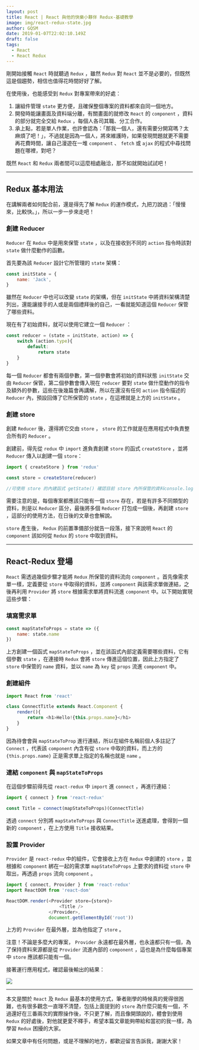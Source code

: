 ```yaml
---
layout: post
title: React | React 與他的快樂小夥伴 Redux-基礎教學
image: img/react-redux-state.jpg
author: GQSM
date: 2019-01-07T22:02:10.149Z
draft: false
tags: 
  - React
  - React Redux
---
```


剛開始接觸 <code class="hm il im in io b">React</code> 時就聽過 <code class="hm il im in io b">Redux</code> ，雖然 <code class="hm il im in io b">Redux</code> 對 <code class="hm il im in io b">React</code> 並不是必要的，但既然這是個趨勢，相信也值得花時間好好了解。

在使用後，也能感受到 <code class="hm il im in io b">Redux</code> 對專案帶來的好處：

<ol>
<li id="272e" class="hx hy em at hz b ia ib ic id ie if ig ih ii ij ik ip iq ir">讓組件管理 <code class="hm il im in io b">state</code> 更方便，且確保整個專案的資料都來自同一個地方。</li><li id="85b8" class="hx hy em at hz b ia is ic it ie iu ig iv ii iw ik ip iq ir">開發時能讓畫面及資料端分離，有關畫面的就修改 <code class="hm il im in io b">React</code> 的 <code class="hm il im in io b">component</code> ，資料的部分就完全交給 <code class="hm il im in io b">Redux</code> ，每個人各司其職、分工合作。</li><li id="c979" class="hx hy em at hz b ia is ic it ie iu ig iv ii iw ik ip iq ir">承上點，若是單人作業，也許會認為：「那我一個人，還有需要分開寫嗎？太麻煩了吧！」，不過就是因為一個人，將來維護時，如果發現問題就更不需要再花費時間，讓自己漫遊在一堆 <code class="hm il im in io b">component</code> 、 <code class="hm il im in io b">fetch</code> 或 <code class="hm il im in io b">ajax</code> 的程式中尋找問題在哪裡，對吧？</li>
</ol>

既然 <code class="hm il im in io b">React</code> 和 <code class="hm il im in io b">Redux</code> 兩者間可以這麼相處融洽，那不如就開始試試吧！

---

## Redux 基本用法

在講解兩者如何配合前，還是得先了解 <code class="hm il im in io b">Redux</code> 的運作模式，九把刀說過：「慢慢來，比較快。」，所以一步一步來走吧！

### 創建 Reducer

<code class="hm il im in io b">Reducer</code> 在 <code class="hm il im in io b">Redux</code> 中是用來保管 <code class="hm il im in io b">state</code> ，以及在接收到不同的 <code class="hm il im in io b">action</code> 指令時該對 <code class="hm il im in io b">state</code> 做什麼動作的函數。

首先要為該 <code class="hm il im in io b">Reducer</code> 設計它所管理的 <code class="hm il im in io b">state</code> 架構：

```javascript
const initState = {
    name: 'Jack',
}
```

雖然在 <code class="hm il im in io b">Reducer</code> 中也可以改變 <code class="hm il im in io b">state</code> 的架構，但在 <code class="hm il im in io b">initState</code> 中將資料架構清楚列出，還能讓接手的人或是兩個禮拜後的自己，一看就能知道這個 <code class="hm il im in io b">Reducer</code> 保管了哪些資料。

現在有了初始資料，就可以使用它建立一個 <code class="hm il im in io b">Reducer</code> ：

```javascript
const reducer = (state = initState, action) => {
    switch (action.type){
        default:
            return state 
    }
}
```

每一個 <code class="hm il im in io b">Reducer</code> 都會有兩個參數，第一個參數會將初始的資料狀態 <code class="hm il im in io b">initState</code> 交由 <code class="hm il im in io b">Reducer</code> 保管，第二個參數會傳入現在 <code class="hm il im in io b">reducer</code> 要對 <code class="hm il im in io b">state</code> 做什麼動作的指令及額外的參數，這些在後幾篇會再講解，所以在還沒有任何 <code class="hm il im in io b">action</code> 指令描述的 <code class="hm il im in io b">Reducer</code> 內，預設回傳了它所保管的 <code class="hm il im in io b">state</code> ，在這裡就是上方的 <code class="hm il im in io b">initState</code> 。

### 創建 store

創建 <code class="hm il im in io b">Reducer</code> 後，還得將它交由 <code class="hm il im in io b">store</code> ， <code class="hm il im in io b">store</code> 的工作就是在應用程式中負責整合所有的 <code class="hm il im in io b">Reducer</code> 。

創建前，得先從 <code class="hm il im in io b">redux</code> 中 <code class="hm il im in io b">import</code> 進負責創建 <code class="hm il im in io b">store</code> 的函式 <code class="hm il im in io b">createStore</code> ，並將 <code class="hm il im in io b">Reducer</code> 傳入以創建一個 <code class="hm il im in io b">store</code>：

```javascript
import { createStore } from 'redux'

const store = createStore(reducer)

//可使用 store 的內建函式 getState() 確認目前 store 內所保管的資料console.log(store.getState())  // {name: 'Jack'}
```

需要注意的是，每個專案都應該只能有一個 <code class="hm il im in io b">store</code> 存在，若是有許多不同類型的資料，則是以 <code class="hm il im in io b">Reducer</code> 區分，最後將多個 <code class="hm il im in io b">Reducer</code> 打包成一個後，再創建 <code class="hm il im in io b">store</code> ，這部分的使用方法，在日後的文章也會解說。

<code class="hm il im in io b">store</code> 產生後， <code class="hm il im in io b">Redux</code> 的前置準備部分就告一段落，接下來說明 <code class="hm il im in io b">React</code> 的 <code class="hm il im in io b">component</code> 該如何從 <code class="hm il im in io b">Redux</code> 的 <code class="hm il im in io b">store</code> 中取到資料。

---

## React-Redux 登場

<code class="hm il im in io b">React</code> 需透過幾個步驟才能將 <code class="hm il im in io b">Redux</code> 所保管的資料流向 <code class="hm il im in io b">component</code> 。首先像需求單一樣，定義要從 <code class="hm il im in io b">store</code> 中取得的資料，並將 <code class="hm il im in io b">component</code> 與該需求單做連結，之後再利用 <code class="hm il im in io b">Provider</code> 將 <code class="hm il im in io b">store</code> 根據需求單將資料流進 <code class="hm il im in io b">component</code> 中。以下開始實現這些步驟：

### 填寫需求單

```javascript
const mapStateToProps = state => ({
    name: state.name
})
```

上方創建一個函式 <code class="hm il im in io b">mapStateToProps</code> ，並在該函式內部定義需要哪些資料，它有個參數 <code class="hm il im in io b">state</code> ，在連接時 <code class="hm il im in io b">Redux</code> 會將 <code class="hm il im in io b">store</code> 傳進這個位置，因此上方指定了 <code class="hm il im in io b">store</code> 中保管的 <code class="hm il im in io b">name</code> 資料，並以 <code class="hm il im in io b">name</code> 為 <code class="hm il im in io b">key</code> 從 <code class="hm il im in io b">props</code> 流進 <code class="hm il im in io b">component</code> 中。

### 創建組件

```javascript
import React from 'react'

class ConnectTitle extends React.Component {
    render(){
        return <h1>Hello!{this.props.name}</h1>
    }
}
```

因為待會會與 <code class="hm il im in io b">mapStateToProp</code> 進行連結，所以在組件名稱前個人多註記了 <code class="hm il im in io b">Connect</code> ，代表該 <code class="hm il im in io b">component</code> 內含有從 <code class="hm il im in io b">store</code> 中取的資料，而上方的 <code class="hm il im in io b">{this.props.name}</code> 正是需求單上指定的名稱也就是 <code class="hm il im in io b">name</code> 。

### 連結 <code class="hm il im in io b">component</code> 與 <code class="hm il im in io b">mapStateToProps</code>

在這個步驟前得先從 <code class="hm il im in io b">react-redux</code> 中 <code class="hm il im in io b">import</code> 進 <code class="hm il im in io b">connect</code> ，再進行連結：

```javascript
import { connect } from 'react-redux'

const Title = connect(mapStateToProps)(ConnectTitle)
```

透過 <code class="hm il im in io b">connect</code> 分別將 <code class="hm il im in io b">mapStateToProps</code> 與 <code class="hm il im in io b">ConnectTitle</code> 送進處理，會得到一個新的 <code class="hm il im in io b">component</code> ，在上方使用 <code class="hm il im in io b">Title</code> 接收結果。

### 設置 Provider

<code class="hm il im in io b">Provider</code> 是 <code class="hm il im in io b">react-redux</code> 中的組件，它會接收上方在 <code class="hm il im in io b">Redux</code> 中創建的 <code class="hm il im in io b">store</code> ，並根據和 <code class="hm il im in io b">component</code> 綁在一起的需求單 <code class="hm il im in io b">mapStateToProps</code> 上要求的資料從 <code class="hm il im in io b">store</code> 中取出，再透過 <code class="hm il im in io b">props</code> 流向 <code class="hm il im in io b">component</code> 。

```javascript
import { connect, Provider } from 'react-redux'
import ReactDOM from 'react-dom'

ReactDOM.render(<Provider store={store}>
                    <Title />
                </Provider>,
                document.getElementById('root'))
```

上方的 <code class="hm il im in io b">Provider</code> 在最外層，並為他指定了 <code class="hm il im in io b">store</code> 。

注意！不論是多麼大的專案， <code class="hm il im in io b">Provider</code> 永遠都在最外層，也永遠都只有一個，為了保持資料來源都是從 <code class="hm il im in io b">Provider</code> 流進內部的 <code class="hm il im in io b">component</code> ，這也是為什麼每個專案中 <code class="hm il im in io b">store</code> 應該都只能有一個。

接著運行應用程式，確認最後輸出的結果：

<img class="dz t u hi ak" src="https://miro.medium.com/max/1692/1*Vq1LNUT61QwoB0jtUbmxPw.png" role="presentation"><br/>

---

本文是關於 <code class="hm il im in io b">React</code> 及 <code class="hm il im in io b">Redux</code> 最基本的使用方式，筆者剛學的時候真的覺得很困難，也有很多觀念一直理不清楚，包括上面提到的 <code class="hm il im in io b">store</code> 為什麼只能有一個，不過還好在三番兩次的實際操作後，不只更了解，而且像開頭說的，體會到使用 <code class="hm il im in io b">Redux</code> 的好處後，對他就更愛不釋手，希望本篇文章能夠帶給和當初的我一樣，為學習 <code class="hm il im in io b">Redux</code> 困擾的大家。

如果文章中有任何問題，或是不理解的地方，都歡迎留言告訴我，謝謝大家！